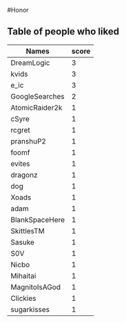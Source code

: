 #Honor
## Table of people who liked
Names | score
--- | ---
DreamLogic | 3
kvids | 3
e_ic | 3
GoogleSearches | 2
AtomicRaider2k | 1
cSyre | 1
rcgret | 1
pranshuP2 | 1
foomf | 1
evites | 1
dragonz | 1
dog | 1
Xoads | 1
adam | 1
BlankSpaceHere | 1
SkittlesTM | 1
Sasuke | 1
S0V | 1
Nicbo | 1
Mihaitai | 1
MagnitoIsAGod | 1
Clickies | 1
sugarkisses | 1
